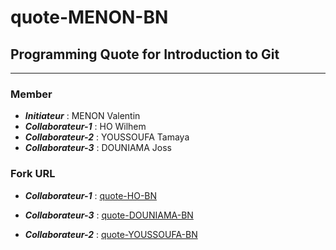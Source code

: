 # quote-MENON-BN

## Programming Quote for Introduction to Git

______

### **Member**

* ***Initiateur*** : MENON Valentin
* ***Collaborateur-1*** : HO Wilhem
* ***Collaborateur-2*** : YOUSSOUFA Tamaya
* ***Collaborateur-3*** : DOUNIAMA Joss

### **Fork URL**

* ***Collaborateur-1*** : [quote-HO-BN](https://github.com/)

* ***Collaborateur-3*** : [quote-DOUNIAMA-BN](https://github.com/n2et4o/quote-DOUNIAMA-BN)

* ***Collaborateur-2*** : [quote-YOUSSOUFA-BN](https://github.com/ouii-i/quote-YOUSSOUFA-BN)
